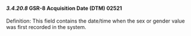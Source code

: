 #### *3.4.20.8* GSR-8 Acquisition Date (DTM) 02521

Definition: This field contains the date/time when the sex or gender value was first recorded in the system.
